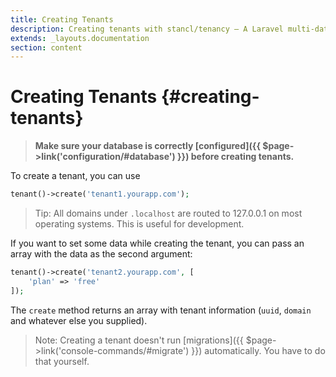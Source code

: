 ```yaml
---
title: Creating Tenants
description: Creating tenants with stancl/tenancy — A Laravel multi-database tenancy package that respects your code..
extends: _layouts.documentation
section: content
---
```


# Creating Tenants {#creating-tenants}

> **Make sure your database is correctly [configured]({{ $page->link('configuration/#database') }}) before creating tenants.**

To create a tenant, you can use

```php
tenant()->create('tenant1.yourapp.com');
```

> Tip: All domains under `.localhost` are routed to 127.0.0.1 on most operating systems. This is useful for development.

If you want to set some data while creating the tenant, you can pass an array with the data as the second argument:

```php
tenant()->create('tenant2.yourapp.com', [
    'plan' => 'free'
]);
```

The `create` method returns an array with tenant information (`uuid`, `domain` and whatever else you supplied).

> Note: Creating a tenant doesn't run [migrations]({{ $page->link('console-commands/#migrate') }}) automatically. You have to do that yourself.